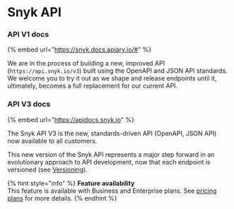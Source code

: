 # Snyk API

### API V1 docs

{% embed url="https://snyk.docs.apiary.io/#" %}

We are in the process of building a new, improved API (`https://api.snyk.io/v3`) built using the OpenAPI and JSON API standards. We welcome you to try it out as we shape and release endpoints until it, ultimately, becomes a full replacement for our current API.

### API V3 docs

{% embed url="https://apidocs.snyk.io" %}

The Snyk API V3 is the new, standards-driven API (OpenAPI, JSON API) now available to all customers.

This new version of the Snyk API represents a major step forward in an evolutionary approach to API development, now that each endpoint is versioned (see [Versioning](https://apidocs.snyk.io/introduction/versioning)).

{% hint style="info" %}
**Feature availability**\
This feature is available with Business and Enterprise plans. See [pricing plans](https://snyk.io/plans/) for more details.
{% endhint %}
